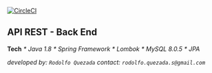 [![CircleCI](https://circleci.com/gh/RodoQuezada/publisher-api-rest-back-end.svg?style=svg)](https://circleci.com/gh/RodoQuezada/publisher-api-rest-back-end)


## **API REST - Back End**

 **Tech**
_* Java 1.8_
_* Spring Framework_
_* Lombok_ 
_* MySQL 8.0.5_
_* JPA_

_developed by: `Rodolfo Quezada`_
 _contact: `rodolfo.quezada.s@gmail.com`_
